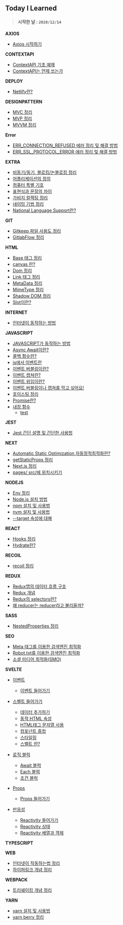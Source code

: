 ## Today I Learned

> #### 시작한 날 : `2020/12/14`

**AXIOS**

- [Axios 시작하기](Axios/AxiosStart.md)

**CONTEXTAPI**

- [ContextAPI 기초 예제](ContextApi/SimpleExample.md)
- [ContextAPI는 언제 쓰는가](ContextApi/WhenContext.md)

**DEPLOY**

- [Netlify란?](Deploy/Netlify.md)

**DESIGNPATTERN**

- [MVC 정리](DesignPattern/Mvc.md)
- [MVP 정리](DesignPattern/Mvp.md)
- [MVVM 정리](DesignPattern/Mvvm.md)

**Error**

- [ERR_CONNECTION_REFUSED 에러 정리 및 해결 방법](Error/ERR_CONNECTION_REFUSED.md)
- [ERR_SSL_PROTOCOL_ERROR 에러 정리 및 해결 방법](Error/ERR_SSL_PROTOCOL_ERROR.md)

**EXTRA**

- [비동기/동기, 블로킹/논블로킹 정리](Extra/A-Sync_Non-Blocking.md)
- [어플리케이션의 정의](Extra/Application.md)
- [컴퓨터 특별 기호](Extra/ComputerSpecialSign.md)
- [표현식과 문장의 차이](Extra/ExpressionStatement.md)
- [가비지 컬렉팅 정리](Extra/GarbageCollect.md)
- [네이밍 기법 정리](Extra/Naming.md)
- [National Language Support란?](Extra/Nls.md)

**GIT**

- [Gitkeep 파일 사용도 정리](Git/Gitkeep.md)
- [GitlabFlow 정리](Git/GitlabFlow.md)

**HTML**

- [Base 태그 정리](Html/Base.md)
- [canvas 란?](Html/Canvas.md)
- [Dom 정리](Html/Dom.md)
- [Link 태그 정리](Html/Link.md)
- [MetaData 정리](Html/MetaData.md)
- [MimeType 정리](Html/MimeType.md)
- [Shadow DOM 정리](Html/ShadowDom.md)
- [Slot이란?](Html/Slot.md)

**INTERNET**

- [인터넷이 동작하는 방법](Internet/ActivityWay.Internet.md)

**JAVASCRIPT**

- [JAVASCRIPT가 동작하는 방법](JavaScript/ActivityWay.js.md)
- [Async Await이란?](JavaScript/AsyncAwait.md)
- [콜백 함수란?](JavaScript/Callback.md)
- [js에서 이벤트란](JavaScript/Event.md)
- [이벤트 버블링이란?](JavaScript/EventBubbling.md)
- [이벤트 캡쳐란?](JavaScript/EventCapture.md)
- [이벤트 위임이란?](JavaScript/EventDelegation.md)
- [이벤트 버블링이나 캡쳐를 막고 싶어요!](JavaScript/EventStopPropagation.md)
- [호이스팅 정리](JavaScript/Hoisting.md)
- [Promise란?](JavaScript/Promise.md)
- [내장 함수](JavaScript/Function)
  - [test](JavaScript/Function/Test.md)

**JEST**

- [Jest 간단 설명 및 간단한 사용법](Jest/JestInCommon.md)

**NEXT**

- [Automatic Static Optimization 자동정적최적화란?](Next/AutomaticStaticOptimization.md)
- [getStaticProps 정리](NextJs/GetStaticProps.md)
- [Next.js 정리](Next/NextJs.md)
- [pages/ src/에 위치시키기](Next/PagesDirInSrc.md)

**NODEJS**

- [Env 정리](NodeJs/Env.md)
- [Node.js 설치 방법](NodeJs/InstallNode.md)
- [npm 설치 및 사용법](NodeJs/InstallNpm-Usage.md)
- [nvm 설치 및 사용법](NodeJs/InstallNvm-Usage.md)
- [--target 속성에 대해](NodeJs/NpmTargetArchPlatform.md)

**REACT**

- [Hooks 정리](React/Hooks.md)
- [Hydrate란?](React/Hydrate.md)

**RECOIL**

- [recoil 정리](Recoil/AboutRecoil.md)

**REDUX**

- [Redux앱의 데이터 흐름 구조](Redux/ReduxAppDataFlow.md)
- [Redux 개념](Redux/ReduxIntro.md)
- [Redux의 selectors란?](Redux/Selectors.md)
- [왜 reducer는 reducer라고 불리울까?](Redux/WhyWeCalledReducer.md)

**SASS**

- [NestedProperties 정리](Sass/NestedProperties.md)

**SEO**

- [Meta 태그를 이용한 검색엔진 최적화](Seo/MetaTag.md)
- [Robot.txt를 이용한 검색엔진 최적화](Seo/RobotTxt.md)
- [소셜 미디어 최적화(SMO)](Seo/Smo.md)

**SVELTE**

- [이벤트](Svelte/Event)

  - [이벤트 들어가기](Svelte/Event/EventIntro.md)

- [스벨트 들어가기](Svelte/Intro)

  - [데이터 추가하기](Svelte/Intro)
  - [동적 HTML 속성](Svelte/Intro/DynamicAttr.md)
  - [HTML태그 문자열 사용](Svelte/Intro/InnerHtmlTag.md)
  - [컴포넌트 중첩](Svelte/Intro/NestedComponent.md)
  - [스타일링](Svelte/Intro/Styling.md)
  - [스벨트 란?](Svelte/Intro/SvelteBasic.md)

- [로직 블럭](Svelte/LogicBlock)

  - [Await 블럭](Svelte/LogicBlock/IfBlocks.md)
  - [Each 블럭](Svelte/LogicBlock/EachBlocks.md)
  - [조건 블럭](Svelte/LogicBlock/IfBlocks.md)

- [Props](Svelte/Props)

  - [Props 들어가기](Svelte/Props/PropsIntro.md)

- [반응성](Svelte/Reactivity/)

  - [Reactivity 들어가기](Svelte/Props/Reactivity.md)
  - [Reactivity 상태](Svelte/Props/Statements.md)
  - [Reactivity 배열과 객체](Svelte/Reactivity/UpdatingArraysAndObjects.md)

**TYPESCRIPT**

**WEB**

- [인터넷이 작동하는법 정리](Web/ActivityWay.Web.md)
- [하이퍼링크 개념 정리](Web/HyperLink.md0)

**WEBPACK**

- [트리쉐이킹 개념 정리](Webpack/TreeShaking.md)

**YARN**

- [yarn 설치 및 사용법](Yarn/InstallYarn-Usage.md)
- [yarn berry 정리](Yarn/YarnBerry.md)
